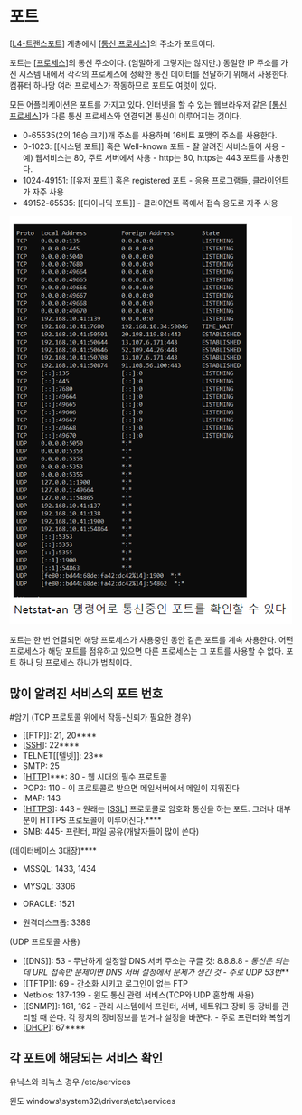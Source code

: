 # 포트

[[L4-트랜스포트]] 계층에서 [[통신 프로세스]]의 주소가 포트이다. 


포트는 [[프로세스]]의 통신 주소이다. (엄밀하게 그렇지는 않지만.) 동일한 IP 주소를 가진 시스템 내에서 각각의 프로세스에 정확한 통신 데이터를 전달하기 위해서 사용한다. 컴퓨터 하나당 여러 프로세스가 작동하므로 포트도 여럿이 있다.  

모든 어플리케이션은 포트를 가지고 있다. 인터넷을 할 수 있는 웹브라우저 같은 [[통신 프로세스]]가 다른 통신 프로세스와 연결되면 통신이 이루어지는 것이다. 

- 0-65535(2의 16승 크기)개 주소를 사용하며 16비트 포맷의 주소를 사용한다. 
- 0-1023: [[시스템 포트]] 혹은 Well-known 포트 - 잘 알려진 서비스들이 사용 - 예) 웹서비스는 80, 주로 서버에서 사용 - http는 80, https는 443 포트를 사용한다.  
- 1024-49151: [[유저 포트]] 혹은 registered 포트 - 응용 프로그램들, 클라이언트가 자주 사용 
- 49152-65535: [[다이나믹 포트]] - 클라이언트 쪽에서 접속 용도로 자주 사용 

![](../attachments/2022-09-19-13-15-43.png)

포트는 한 번 연결되면 해당 프로세스가 사용중인 동안 같은 포트를 계속 사용한다. 어떤 프로세스가 해당 포트를 점유하고 있으면 다른 프로세스는 그 포트를 사용할 수 없다. 포트 하나 당 프로세스 하나가 법칙이다.  

## 많이 알려진 서비스의 포트 번호  

#암기
(TCP 프로토콜 위에서 작동-신뢰가 필요한 경우) 
- [[FTP]]: 21, 20**** 
- [[SSH]]: 22****
- TELNET[[텔넷]]: 23** 
- SMTP: 25 
- [[HTTP]]***: 80 - 웹 시대의 필수 프로토콜 
- POP3: 110 - 이 프로토콜로 받으면 메일서버에서 메일이 지워진다 
- IMAP: 143 
- [[HTTPS]]: 443 – 원래는 [[SSL]] 프로토콜로 암호화 통신을 하는 포트. 그러나 대부분이 HTTPS 프로토콜이 이루어진다.**** 
- SMB: 445- 프린터, 파일 공유(개발자들이 많이 쓴다) 

(데이터베이스 3대장)**** 
- MSSQL: 1433, 1434 
- MYSQL: 3306 
- ORACLE: 1521 

- 원격데스크톱: 3389 

 
(UDP 프로토콜 사용) 
- [[DNS]]: 53 - 무난하게 설정할 DNS 서버 주소는 구글 것: 8.8.8.8 - *통신은 되는데 URL 접속만 문제이면 DNS 서버 설정에서 문제가 생긴 것 - 주로 UDP 53번*** 
- [[TFTP]]: 69 - 간소화 시키고 로그인이 없는 FTP 
- Netbios: 137-139 - 윈도 통신 관련 서비스(TCP와 UDP 혼합해 사용) 
- [[SNMP]]: 161, 162 - 관리 시스템에서 프린터, 서버, 네트워크 장비 등 장비를 관리할 때 쓴다. 각 장치의 장비정보를 받거나 설정을 바꾼다. - 주로 프린터와 복합기
- [[DHCP]]: 67**** 

 
## 각 포트에 해당되는 서비스 확인 

유닉스와 리눅스 경우 /etc/services 

윈도 windows\system32\drivers\etc\services 

[//begin]: # "Autogenerated link references for markdown compatibility"
[L4-트랜스포트]: L4-트랜스포트.md "L4-트랜스포트"
[통신 프로세스]: <통신 프로세스.md> "통신 프로세스"
[프로세스]: 프로세스.md "프로세스"
[통신 프로세스]: <통신 프로세스.md> "통신 프로세스"
[SSH]: SSH.md "SSH(Secure Shell)"
[HTTP]: HTTP.md "HTTP"
[HTTPS]: HTTPS.md "HTTPS"
[SSL]: SSL.md "SSL (Secure Sockets Layer)"
[DHCP]: DHCP.md "DHCP"
[//end]: # "Autogenerated link references"